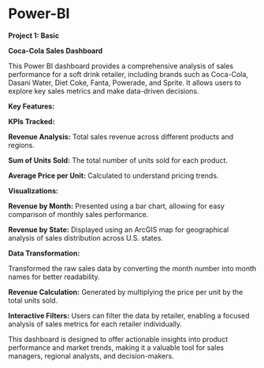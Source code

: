# Power-BI
**Project 1: Basic**

**Coca-Cola Sales Dashboard**

This Power BI dashboard provides a comprehensive analysis of sales performance for a soft drink retailer, including brands such as Coca-Cola, Dasani Water, Diet Coke, Fanta, Powerade, and Sprite. It allows users to explore key sales metrics and make data-driven decisions.

**Key Features:**

**KPIs Tracked:**

**Revenue Analysis:** Total sales revenue across different products and regions.

**Sum of Units Sold:** The total number of units sold for each product.

**Average Price per Unit:** Calculated to understand pricing trends.

**Visualizations:**

**Revenue by Month:** Presented using a bar chart, allowing for easy comparison of monthly sales performance.

**Revenue by State:** Displayed using an ArcGIS map for geographical analysis of sales distribution across U.S. states.

**Data Transformation:**

Transformed the raw sales data by converting the month number into month names for better readability.

**Revenue Calculation:** Generated by multiplying the price per unit by the total units sold.

**Interactive Filters:**
Users can filter the data by retailer, enabling a focused analysis of sales metrics for each retailer individually.

This dashboard is designed to offer actionable insights into product performance and market trends, making it a valuable tool for sales managers, regional analysts, and decision-makers.
